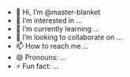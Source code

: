 - 👋 Hi, I’m @master-blanket
- 👀 I’m interested in ...
- 🌱 I’m currently learning ...
- 💞️ I’m looking to collaborate on ...
- 📫 How to reach me ...
- 😄 Pronouns: ...
- ⚡ Fun fact: ...

<!---
master-blanket/master-blanket is a ✨ special ✨ repository because its `README.md` (this file) appears on your GitHub profile.
You can click the Preview link to take a look at your changes.
--->
